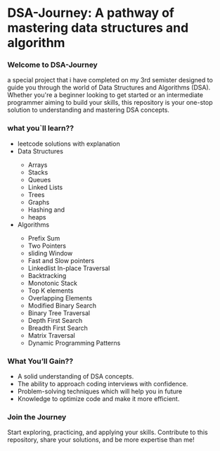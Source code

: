 <h1>DSA-Journey: A pathway of mastering data structures and algorithm</h1>
<h3>Welcome to DSA-Journey</h3>
a special project that i have completed on my 3rd semister designed to guide you through the world of Data Structures and Algorithms (DSA). Whether you're a beginner looking to get started or an intermediate programmer aiming to build your skills, this repository is your one-stop solution to understanding and mastering DSA concepts.

<h3>what you`ll learn??</h3>
  <ul>
  <li>leetcode solutions with explanation</li>
  <li>Data Structures</li>
   <ul>
      <li>Arrays</li>
      <li>Stacks</li>
      <li>Queues</li>
      <li>Linked Lists</li>
      <li>Trees</li>
      <li>Graphs</li>
      <li>Hashing and</li>
      <li>heaps</li>
    </ul>
  <li>Algorithms</li>
    <ul>
      <li>Prefix Sum</li>
      <li>Two Pointers</li>
      <li>sliding Window</li>
      <li>Fast and Slow pointers</li>
      <li>Linkedlist In-place Traversal</li>
      <li>Backtracking</li>
      <li>Monotonic Stack</li>
      <li>Top K elements</li>
      <li>Overlapping Elements</li>
      <li>Modified Binary Search</li>
      <li>Binary Tree Traversal</li>
      <li>Depth First Search</li>
      <li>Breadth First Search</li>
      <li>Matrix Traversal</li>
      <li>Dynamic Programming Patterns</li>
    </ul>
  </li>
</ul>

<h3>What You’ll Gain??</h3>
    <ul>
      <li>A solid understanding of DSA concepts.</li>
      <li>The ability to approach coding interviews with confidence.</li>
      <li>Problem-solving techniques which will help you in future</li>
      <li>Knowledge to optimize code and make it more efficient.</li>
    </ul>


<h3>Join the Journey</h3>
Start exploring, practicing, and applying your skills. Contribute to this repository, share your solutions, and be more expertise than me!

